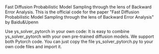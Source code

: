 Fast Diffusion Probabilistic Model Sampling through the lens of Backward Error Analysis. This is the official code for the paper "Fast Diffusion Probabilistic Model Sampling through the lens of Backward Error Analysis" by Baidu&Upenn

Use ys_solver_pytorch in your own code: It is easy to combine ys_solver_pytorch with your own pre-trained diffusion models. We support both Pytorch code. You can just copy the file ys_solver_pytorch.py to your own code files and import it.

